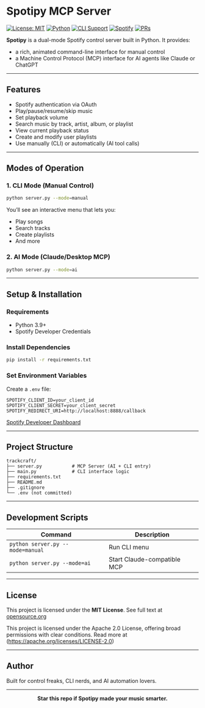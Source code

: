 # Spotipy MCP Server

[![License: MIT](https://img.shields.io/badge/License-MIT-blue.svg)](https://opensource.org/license/mit/)
[![Python](https://img.shields.io/badge/Python-3.9%2B-blue)](https://www.python.org/)
[![CLI Support](https://img.shields.io/badge/Mode-CLI%20%7C%20AI-green)](#)
[![Spotify](https://img.shields.io/badge/Library-spotify-green)](https://spotipy.readthedocs.io/en/2.22.1/)
[![PRs](https://img.shields.io/badge/PRs-Welcome-brightgreen.svg)](CONTRIBUTING.md)

**Spotipy** is a dual-mode Spotify control server built in Python. It provides:
- a rich, animated command-line interface for manual control
- a Machine Control Protocol (MCP) interface for AI agents like Claude or ChatGPT

---

## Features

- Spotify authentication via OAuth
- Play/pause/resume/skip music
- Set playback volume
- Search music by track, artist, album, or playlist
- View current playback status
- Create and modify user playlists
- Use manually (CLI) or automatically (AI tool calls)

---

## Modes of Operation

### 1. CLI Mode (Manual Control)
```bash
python server.py --mode=manual
```
You’ll see an interactive menu that lets you:
- Play songs
- Search tracks
- Create playlists
- And more

### 2. AI Mode (Claude/Desktop MCP)
```bash
python server.py --mode=ai
```
---

## Setup & Installation

### Requirements
- Python 3.9+
- Spotify Developer Credentials

### Install Dependencies
```bash
pip install -r requirements.txt
```

### Set Environment Variables
Create a `.env` file:
```dotenv
SPOTIFY_CLIENT_ID=your_client_id
SPOTIFY_CLIENT_SECRET=your_client_secret
SPOTIFY_REDIRECT_URI=http://localhost:8888/callback
```
[Spotify Developer Dashboard](https://developer.spotify.com/dashboard)

---

## Project Structure
```
trackcraft/
├── server.py           # MCP Server (AI + CLI entry)
├── main.py             # CLI interface logic
├── requirements.txt
├── README.md
├── .gitignore
└── .env (not committed)
```

---

## Development Scripts

| Command                | Description                       |
|------------------------|-----------------------------------|
| `python server.py --mode=manual` | Run CLI menu                  |
| `python server.py --mode=ai`     | Start Claude-compatible MCP   |

---

## License

This project is licensed under the **MIT License**. See full text at [opensource.org](https://opensource.org/license/mit/)

This project is licensed under the Apache 2.0 License, offering broad permissions with clear conditions. Read more at (https://apache.org/licenses/LICENSE-2.0)

---

## Author
Built for control freaks, CLI nerds, and AI automation lovers.

---

<div align="center">
  <strong>Star this repo if Spotipy made your music smarter.</strong>
</div>
